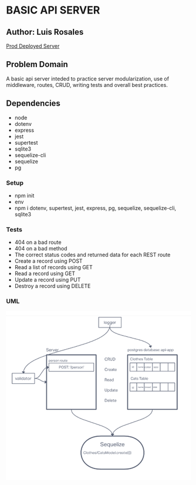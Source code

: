 # BASIC API SERVER

## Author: Luis Rosales

[Prod Deployed Server](https://rosales-basic-express-server.herokuapp.com/)
## Problem Domain

A basic api server inteded to practice server modularization, use of middleware, routes, CRUD, writing tests and overall best practices.

## Dependencies

* node
* dotenv
* express
* jest
* supertest
* sqlite3
* sequelize-cli
* sequelize
* pg

### Setup

* npm init
* env
* npm i dotenv, supertest, jest, express, pg, sequelize, sequelize-cli, sqlite3

### Tests

* 404 on a bad route
* 404 on a bad method
* The correct status codes and returned data for each REST route
* Create a record using POST
* Read a list of records using GET
* Read a record using GET
* Update a record using PUT
* Destroy a record using DELETE

### UML

![Lab 3 UML](./img/uml-lab3.png)
